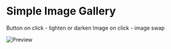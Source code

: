 <h1>Simple Image Gallery</h1>
Button on click - lighten or darken
Image on click - image swap

![Preview](https://user-images.githubusercontent.com/3833560/80552414-8a7f8700-8994-11ea-910c-f66ea2fdf8fc.png)
